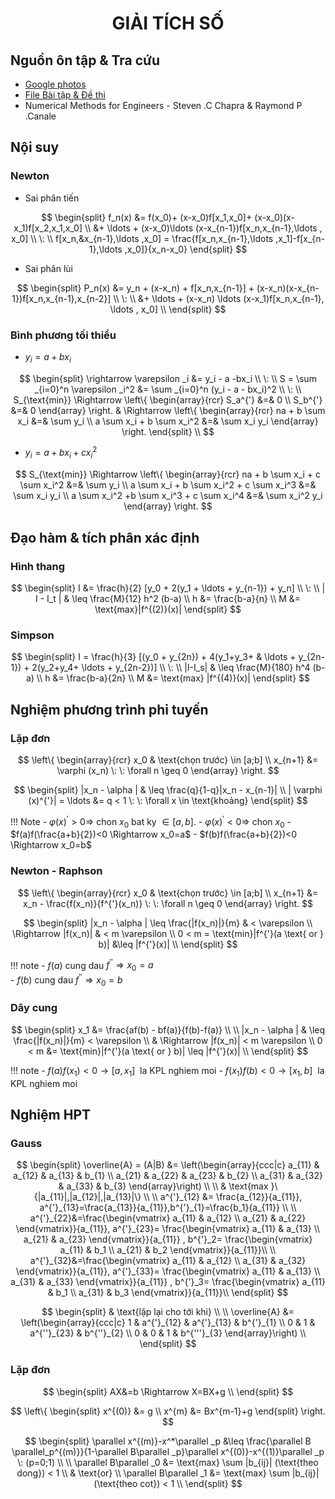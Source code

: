## <h1 style="text-align: center;">GIẢI TÍCH SỐ</h1>

## Nguồn ôn tập & Tra cứu
- [Google photos](https://photos.app.goo.gl/L6JDrnBXUGTJhcJa9)
- [File Bài tập & Đề thi](https://drive.google.com/drive/folders/1PdZhXawBmx79kxpKBRwYbAc_UoxyRS1o?usp=sharing)
- Numerical Methods for Engineers - Steven .C Chapra & Raymond P .Canale

## Nội suy
### Newton

- Sai phân tiến

$$
\begin{split}
f_n(x) &= f(x_0)+ (x-x_0)f[x_1,x_0]+ (x-x_0)(x-x_1)f[x_2,x_1,x_0] \\
&+ \ldots + (x-x_0)\ldots (x-x_{n-1})f[x_n,x_{n-1},\ldots , x_0] \\
\: \\
f[x_n,&x_{n-1},\ldots ,x_0] = \frac{f[x_n,x_{n-1},\ldots ,x_1]-f[x_{n-1},\ldots ,x_0]}{x_n-x_0}
\end{split}
$$

- Sai phân lùi

$$
\begin{split}
P_n(x) &= y_n + (x-x_n) + f[x_n,x_{n-1}] + (x-x_n)(x-x_{n-1})f[x_n,x_{n-1},x_{n-2}] \\
\: \\
&+ \ldots + (x-x_n) \ldots (x-x_1)f[x_n,x_{n-1}, \ldots , x_0] \\
\end{split}
$$

### Bình phương tối thiểu

- $y_i = a + bx_i$

$$
\begin{split}
\rightarrow \varepsilon _i &= y_i - a -bx_i \\
\: \\
S = \sum _{i=0}^n \varepsilon _i^2 &= \sum _{i=0}^n (y_i - a - bx_i)^2 \\
\: \\
S_{\text{min}} \Rightarrow
\left\{
  \begin{array}{rcr}
  S_a^{'} &=& 0 \\
  S_b^{'} &=& 0
  \end{array}
\right.
& \Rightarrow
\left\{
  \begin{array}{rcr}
  na + b \sum x_i &=& \sum y_i \\
  a \sum x_i + b \sum x_i^2 &=& \sum x_i y_i
  \end{array}
\right.
\end{split} \\
$$

- $y_i = a +bx_i +cx_i^2$

$$
S_{\text{min}} \Rightarrow
\left\{
  \begin{array}{rcr}
  na + b \sum x_i + c \sum x_i^2 &=& \sum y_i \\
  a \sum x_i + b \sum x_i^2 + c \sum x_i^3 &=& \sum x_i y_i \\
  a \sum x_i^2 +b \sum x_i^3 + c \sum x_i^4 &=& \sum x_i^2 y_i
  \end{array}
\right.
$$

## Đạo hàm & tích phân xác định
### Hình thang

$$
\begin{split}
I &= \frac{h}{2} [y_0 + 2(y_1 + \ldots + y_{n-1}) + y_n] \\
\: \\
| I - I_t | & \leq \frac{M}{12} h^2 (b-a) \\
h &= \frac{b-a}{n} \\
M &= \text{max}|f^{(2)}(x)|
\end{split}
$$

### Simpson

$$
\begin{split}
I = \frac{h}{3} [(y_0 + y_{2n}) + 4(y_1+y_3+ & \ldots + y_{2n-1}) + 2(y_2+y_4+ \ldots + y_{2n-2})] \\
\: \\
|I-I_s| & \leq \frac{M}{180} h^4 (b-a) \\
h &= \frac{b-a}{2n} \\
M &= \text{max} |f^{(4)}(x)|
\end{split}
$$

## Nghiệm phương trình phi tuyến
### Lặp đơn

$$
\left\{
  \begin{array}{rcr}
  x_0 & \text{chọn trước} \in [a;b] \\
  x_{n+1} &= \varphi (x_n) \: \: \forall n \geq 0
  \end{array}
\right.
$$

$$
\begin{split}
|x_n - \alpha | & \leq \frac{q}{1-q}|x_n - x_{n-1}| \\
| \varphi (x)^{'}| = \ldots &= q < 1 \: \: \forall x \in \text{khoảng}
\end{split}
$$

!!! Note
    - $\varphi (x)^{'}>0 \Rightarrow$ chon $x_0$ bat ky $\in [a,b]$.
    - $\varphi (x)^{'}<0 \Rightarrow$ chon $x_0$
    - $f(a)f(\frac{a+b}{2})<0 \Rightarrow x_0=a$
    - $f(b)f(\frac{a+b}{2})<0 \Rightarrow x_0=b$

### Newton - Raphson

$$
\left\{
  \begin{array}{rcr}
  x_0 & \text{chọn trước} \in [a;b] \\
  x_{n+1} &= x_n - \frac{f(x_n)}{f^{'}(x_n)} \: \: \forall n \geq 0
  \end{array}
\right.
$$

$$
\begin{split}
|x_n - \alpha | \leq \frac{|f(x_n)|}{m} & < \varepsilon \\
\Rightarrow |f(x_n)| & < m \varepsilon \\
0 < m = \text{min}|f^{'}(a \text{ or } b)| &\leq |f^{'}(x)| \\
\end{split}
$$

!!! note
    - $f(a)$ cung dau $f^{''} \Rightarrow x_0=a$ <br/>
    - $f(b)$ cung dau $f^{''} \Rightarrow x_0=b$ <br/>

### Dây cung

$$
\begin{split}
x_1 &= \frac{af(b) - bf(a)}{f(b)-f(a)} \\
\\
|x_n - \alpha | & \leq \frac{|f(x_n)|}{m} < \varepsilon \\
& \Rightarrow |f(x_n)| < m \varepsilon \\
0 < m &= \text{min}|f^{'}(a \text{ or } b)| \leq |f^{'}(x)| \\
\end{split}
$$

!!! note
    - $f(a)f(x_1) < 0 \rightarrow [a,x_1] \: \: \text{la KPL nghiem moi}$
    - $f(x_1)f(b) < 0 \rightarrow [x_1,b] \: \: \text{la KPL nghiem moi}$

## Nghiệm HPT

### Gauss

$$
\begin{split}
\overline{A} = (A|B) &= \left(\begin{array}{ccc|c}
a_{11} & a_{12} & a_{13} & b_{1} \\
a_{21} & a_{22} & a_{23} & b_{2} \\
a_{31} & a_{32} & a_{33} & b_{3}
\end{array}\right) \\
\\
& \text{max }\{|a_{11}|,|a_{12}|,|a_{13}|\} \\
\\
a^{'}_{12} &= \frac{a_{12}}{a_{11}}, a^{'}_{13}=\frac{a_{13}}{a_{11}},b^{'}_{1}=\frac{b_1}{a_{11}} \\
\\
a^{'}_{22}&=\frac{\begin{vmatrix} a_{11} & a_{12} \\ a_{21} & a_{22} \end{vmatrix}}{a_{11}}, a^{'}_{23}= \frac{\begin{vmatrix} a_{11} & a_{13} \\ a_{21} & a_{23} \end{vmatrix}}{a_{11}} , b^{'}_2= \frac{\begin{vmatrix} a_{11} & b_1 \\ a_{21} & b_2 \end{vmatrix}}{a_{11}}\\
\\
a^{'}_{32}&=\frac{\begin{vmatrix} a_{11} & a_{12} \\ a_{31} & a_{32} \end{vmatrix}}{a_{11}}, a^{'}_{33}= \frac{\begin{vmatrix} a_{11} & a_{13} \\ a_{31} & a_{33} \end{vmatrix}}{a_{11}} , b^{'}_3= \frac{\begin{vmatrix} a_{11} & b_1 \\ a_{31} & b_3 \end{vmatrix}}{a_{11}}\\
\end{split}
$$

$$
\begin{split}
& \text{lặp lại cho tới khi} \\
\\
\overline{A} &= \left(\begin{array}{ccc|c}
1 & a^{'}_{12} & a^{'}_{13} & b^{'}_{1} \\
0 & 1 & a^{''}_{23} & b^{''}_{2} \\
0 & 0 & 1 & b^{'''}_{3}
\end{array}\right) \\
\end{split}
$$

### Lặp đơn

$$
\begin{split}
AX&=b \Rightarrow X=BX+g \\
\end{split}
$$

$$
\left\{
  \begin{split}
  x^{(0)} &= g \\
  x^{m} &= Bx^{m-1}+g
  \end{split}
\right.
$$

$$
\begin{split}
\parallel x^{(m)}-x^*\parallel _p &\leq \frac{\parallel B \parallel_p^{(m)}}{1-\parallel B\parallel _p}\parallel x^{(0)}-x^{(1)}\parallel _p \: (p=0;1) \\
\\
\parallel B\parallel _0 &= \text{max} \sum |b_{ij}| (\text{theo dong}) < 1 \\
& \text{or} \\
\parallel B\parallel _1 &= \text{max} \sum |b_{ij}| (\text{theo cot}) < 1 \\
\end{split}
$$